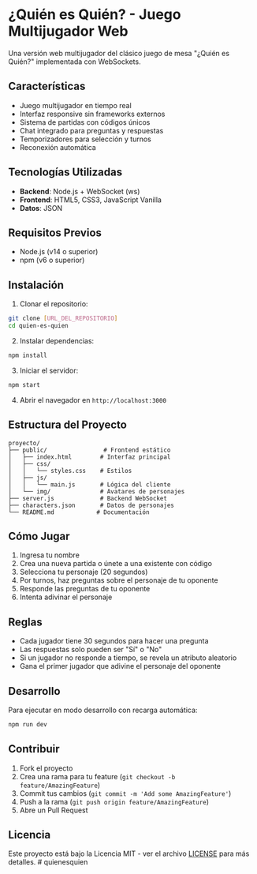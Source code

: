 # ¿Quién es Quién? - Juego Multijugador Web

Una versión web multijugador del clásico juego de mesa "¿Quién es Quién?" implementada con WebSockets.

## Características

- Juego multijugador en tiempo real
- Interfaz responsive sin frameworks externos
- Sistema de partidas con códigos únicos
- Chat integrado para preguntas y respuestas
- Temporizadores para selección y turnos
- Reconexión automática

## Tecnologías Utilizadas

- **Backend**: Node.js + WebSocket (ws)
- **Frontend**: HTML5, CSS3, JavaScript Vanilla
- **Datos**: JSON

## Requisitos Previos

- Node.js (v14 o superior)
- npm (v6 o superior)

## Instalación

1. Clonar el repositorio:
```bash
git clone [URL_DEL_REPOSITORIO]
cd quien-es-quien
```

2. Instalar dependencias:
```bash
npm install
```

3. Iniciar el servidor:
```bash
npm start
```

4. Abrir el navegador en `http://localhost:3000`

## Estructura del Proyecto

```
proyecto/
├── public/                # Frontend estático
│   ├── index.html        # Interfaz principal
│   ├── css/
│   │   └── styles.css    # Estilos
│   ├── js/
│   │   └── main.js       # Lógica del cliente
│   └── img/              # Avatares de personajes
├── server.js             # Backend WebSocket
├── characters.json       # Datos de personajes
└── README.md            # Documentación
```

## Cómo Jugar

1. Ingresa tu nombre
2. Crea una nueva partida o únete a una existente con código
3. Selecciona tu personaje (20 segundos)
4. Por turnos, haz preguntas sobre el personaje de tu oponente
5. Responde las preguntas de tu oponente
6. Intenta adivinar el personaje

## Reglas

- Cada jugador tiene 30 segundos para hacer una pregunta
- Las respuestas solo pueden ser "Sí" o "No"
- Si un jugador no responde a tiempo, se revela un atributo aleatorio
- Gana el primer jugador que adivine el personaje del oponente

## Desarrollo

Para ejecutar en modo desarrollo con recarga automática:
```bash
npm run dev
```

## Contribuir

1. Fork el proyecto
2. Crea una rama para tu feature (`git checkout -b feature/AmazingFeature`)
3. Commit tus cambios (`git commit -m 'Add some AmazingFeature'`)
4. Push a la rama (`git push origin feature/AmazingFeature`)
5. Abre un Pull Request

## Licencia

Este proyecto está bajo la Licencia MIT - ver el archivo [LICENSE](LICENSE) para más detalles. # quienesquien
